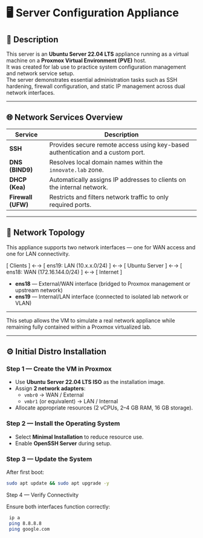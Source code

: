 # 🖥️ Server Configuration Appliance

## 📘 Description
This server is an **Ubuntu Server 22.04 LTS** appliance running as a virtual machine on a **Proxmox Virtual Environment (PVE)** host.  
It was created for lab use to practice system configuration management and network service setup.  
The server demonstrates essential administration tasks such as SSH hardening, firewall configuration, and static IP management across dual network interfaces.

---

## 🌐 Network Services Overview
| Service | Description |
|----------|-------------|
| **SSH** | Provides secure remote access using key-based authentication and a custom port. |
| **DNS (BIND9)** | Resolves local domain names within the `innovate.lab` zone. |
| **DHCP (Kea)** | Automatically assigns IP addresses to clients on the internal network. |
| **Firewall (UFW)** | Restricts and filters network traffic to only required ports. |

---

## 🧭 Network Topology
This appliance supports two network interfaces — one for WAN access and one for LAN connectivity.

[ Clients ] ←→ [ ens19: LAN (10.x.x.0/24) ] ←→ [ Ubuntu Server ] ←→ [ ens18: WAN (172.16.144.0/24) ] ←→ [ Internet ]


- **ens18** — External/WAN interface (bridged to Proxmox management or upstream network)  
- **ens19** — Internal/LAN interface (connected to isolated lab network or VLAN)

---

This setup allows the VM to simulate a real network appliance while remaining fully contained within a Proxmox virtualized lab.

---

## ⚙️ Initial Distro Installation

### Step 1 — Create the VM in Proxmox
- Use **Ubuntu Server 22.04 LTS ISO** as the installation image.  
- Assign **2 network adapters**:  
  - `vmbr0` → WAN / External  
  - `vmbr1` (or equivalent) → LAN / Internal   
- Allocate appropriate resources (2 vCPUs, 2–4 GB RAM, 16 GB storage).

### Step 2 — Install the Operating System
- Select **Minimal Installation** to reduce resource use.  
- Enable **OpenSSH Server** during setup.  

### Step 3 — Update the System
After first boot:
```bash
sudo apt update && sudo apt upgrade -y
```

Step 4 — Verify Connectivity

Ensure both interfaces function correctly:
```bash
 ip a
 ping 8.8.8.8
 ping google.com
```
